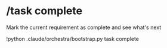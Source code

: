 # /task complete

Mark the current requirement as complete and see what's next

!python .claude/orchestra/bootstrap.py task complete